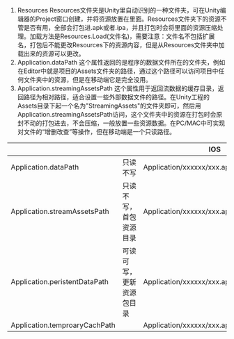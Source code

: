 
1. Resources
   Resources文件夹是Unity里自动识别的一种文件夹，可在Unity编辑器的Project窗口创建，并将资源放置在里面。Resources文件夹下的资源不管是否有用，全部会打包进.apk或者.ipa，并且打包时会将里面的资源压缩处理。加载方法是Resources.Load<T>(文件名)，需要注意：文件名不包括扩展名，打包后不能更改Resources下的资源内容，但是从Resources文件夹中加载出来的资源可以更改。
2. Application.dataPath
   这个属性返回的是程序的数据文件所在的文件夹，例如在Editor中就是项目的Assets文件夹的路径，通过这个路径可以访问项目中任何文件夹中的资源，但是在移动端它是完全没用。
3. Application.streamingAssetsPath
   这个属性用于返回流数据的缓存目录，返回路径为相对路径，适合设置一些外部数据文件的路径。在Unity工程的Assets目录下起一个名为"StreamingAssets"的文件夹即可，然后用Application.streamingAssetsPath访问，这个文件夹中的资源在打包时会原封不动的打包进去，不会压缩，一般放置一些资源数据。在PC/MAC中可实现对文件的“增删改查”等操作，但在移动端是一个只读路径。


|||IOS|Android|Windows|Mac|
|--|-------|--|--|--|--|
|Application.dataPath|只读不写|Application/xxxxxx/xxx.app/Data|/data/app/xxx.xxx.xxx.apk|/Assets|Assets|
|Application.streamAssetsPath|只读不写，首包资源目录|Application/xxxxxx/xxx.app/Data/Raw|jar:file:///data/app/xxx.xxx.xxx.apk/!/assets|Assets/StreamingAssets|Assets/StreamingAssets|
|Application.peristentDataPath|可读可写，更新资源包目录|Application/xxxxxx/xxx.app/Documents|/data/data/xxx.xxx.xxx/files|C:/Users/Admin/AppData/LocalLow/CompanyName/ProductName|/Users/xxxx/Library/Caches/CompanyName/ProductName|
|Application.temproaryCachPath||Application/xxxxxx/xxx.app/Library/Caches|/data/data/xxx.xxx.xxx/cache|C:/Users/Admin/AppData/Local/Temp/CompanyName/ProductName|/var/folders/57/6b4_9w8113x2fsmzx_yhrhvh0000gn/T/CompanyName/Product|
